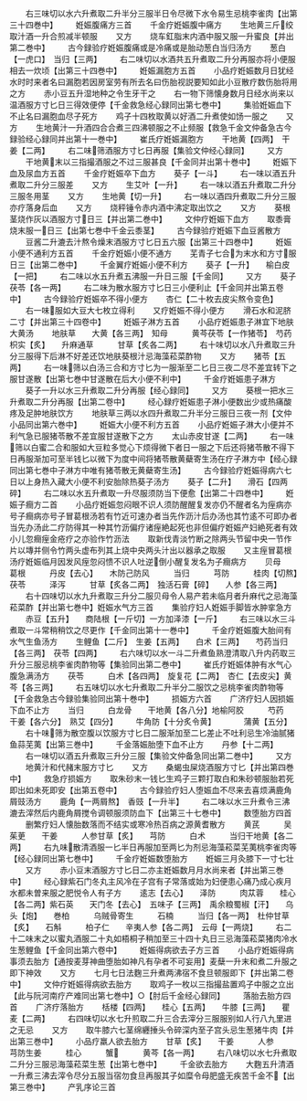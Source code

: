 <!-- { "loadSidebar": true } -->
　　右三味切以水六升煮取二升半分三服半日令尽微下水令易生忌桃李雀肉【出第三十四巻中】
　　姙娠腹痛方三首
　　千金疗姙娠腹中痛方
　　生地黄三斤绞取汁酒一升合煎减半顿服
　　又方
　　烧车釭脂末内酒中服又服一升蜜良【并出第二巻中】
　　古今録验疗姙娠腹痛或是冷痛或是胎动葱白当归汤方
　　葱白【一虎口】　当归【三两】
　　右二味切以水酒共五升煮取二升分再服亦将小便服相去一炊顷【出第三十四巻中】
　　姙娠漏胞方五首
　　小品疗姙娠数月日犹经水时时来者名曰漏胞若因房室劳有所去名曰伤胎视説要知如此小豆散疗数伤胎将用之方
　　赤小豆五升湿地种之令生牙干之
　　右一物下筛懐身数月日经水尚来以温酒服方寸匕日三得效便停【千金救急经心録同出第七巻中】
　　集验姙娠血下不止名曰漏胞血尽子死方
　　鸡子十四枚取黄以好酒二升煮使如饧一服之
　　又方
　　生地黄汁一升酒四合合煮三四沸顿服之不止频服【救急千金文仲备急古今録验经心録同并出第十一巻中】
　　崔氏疗姙娠漏胞方
　　干地黄【四两】　干姜【二两】
　　右二味筛酒服方寸匕日再服【集验文仲经心録同】
　　又方
　　干地黄末以三指撮酒服之不过三服甚良【千金同并出第十巻中】
　　姙娠下血及尿血方五首
　　千金疗姙娠卒下血方
　　葵子【一斗】
　　右一味以酒五升煮取二升分三服差
　　又方
　　生艾叶【一升】
　　右一味以酒五升煮取二升分三服冬用茎
　　又方
　　生地黄【切一升】
　　右一味以酒四升煮取二升分三服亦疗落身后血
　　又方
　　烧秤锤令赤内酒中沸定取出饮之
　　又方
　　葵根茎烧作灰以酒服方寸日三【并出第二巻中】
　　文仲疗姙娠下血方
　　取黍膏烧末服一日三【出第七巻中千金云黍茎】
　　古今録验疗姙娠下血豆酱散方
　　豆酱二升漉去汁熬令燥末酒服方寸匕日五六服【出第三十四巻中】
　　姙娠小便不通利方五首
　　千金疗姙娠小便不通方
　　芜青子七合为末水和方寸服日三【出第二巻中】
　　千金翼疗姙娠小便不利方
　　葵子【一升】　　榆白皮【一把】
　　右二味以水五升煮五沸服一升日三服【千金同】
　　又方
　　葵子　　　茯苓【各一两】
　　右二味为散水服方寸匕日三小便利止【千金同并出第五卷中】
　　古今録验疗姙娠卒不得小便方
　　杏仁【二十枚去皮尖熬令变色】
　　右一味服如大豆大七枚立得利
　　又疗姙娠不得小便方
　　滑石水和泥脐二寸【并出第三十四卷中】
　　姙娠子淋方五首
　　小品疗姙娠患子淋宜下地肤大黄汤
　　地肤草　　大黄【各三两】　知母　　　黄芩茯苓【一作猪苓】　芍药　　　枳实【炙】　　升麻通草　　　甘草【炙各二两】
　　右十味切以水八升煮取三升分三服得下后淋不好差还饮地肤葵根汁忌海藻菘菜酢物
　　又方
　　猪苓【五两】
　　右一味筛以白汤三合和方寸匕为一服渐至二匕日三夜二尽不差宜转下之服甘遂散【出第七巻中甘遂散在后大小便不利中】
　　千金疗姙娠患子淋方
　　葵子一升以水三升煮取二升分再服【经心録同】
　　又方
　　葵根一把水三升煮取二升分再服【出第二卷中】
　　经心録疗姙娠患子淋小便数出少或热痛酸疼及足肿地肤饮方
　　地肤草三两以水四升煮取二升半分三服日三夜一剂【文仲小品同出第六巻中】
　　姙娠大小便不利方五首
　　小品疗姙娠子淋大小便并不利气急已服猪苓散不差宜服甘遂散下之方
　　太山赤皮甘遂【二两】
　　右一味筛以白蜜二合和服如大豆粒多觉心下烦得微下者日一服之下后还将猪苓散不得下日再服渐加可至半钱匕以微下为度中间将猪苓散黄蘗寄生汤在疗子淋方中【经心録同出第七巻中子淋方中唯有猪苓散无黄蘗寄生汤】
　　古今録验疗姙娠得病六七日以上身热入藏大小便不利安胎除热葵子汤方
　　葵子【二升】　　滑石【四两碎】
　　右二味以水五升煮取一升尽服须防当下便愈【出第二十四巻中】
　　姙娠子癎方二首
　　小品疗姙娠忽闷眼不识人须防醒醒复发亦仍不醒者名为痓病亦号子癎病亦号子冒葛根汤若有竹近可速办者当先作沥汁后办汤也其竹逺不可即办者当先办汤此二疗防得其一种其竹沥偏疗诸痓絶起死也非但偏疗姙娠产妇絶死者有效小儿忽癎痓金疮疗之亦验作竹沥法
　　取新伐青淡竹断之除两头节留中央一节作片以塼并侧令竹两头虚布列其上烧中央两头汁出以器承之取服
　　又主痓冒葛根汤疗姙娠临月因发风痓忽闷愦不识人吐逆倒小醒复发名为子癎病方
　　贝母　　　葛根　　　丹皮【去心】　　木防己防风　　　当归　　　芎防　　　桂肉【切熬】茯苓　　　泽泻　　　甘草【炙各二两】　独活石膏【碎】　　人参【各三两】
　　右十四味切以水九升煮取三升分二服贝母令人易产若未临月者升麻代之忌海藻菘菜酢【并出第七巻中】姙娠水气方三首
　　集验疗妇人姙娠手脚皆水肿挛急方
　　赤豆【五升】　　商陆根【一斤切】一方加泽漆【一斤】
　　右三味以水三斗煮取一斗常稍稍饮之尽更作【千金同出第十一巻中】
　　千金疗姙娠腹大胎间有水气生鱼汤方
　　生鲤鱼【二斤】　生姜【五两】　　白术【三两】　　芍药当归【各三两】　茯苓【四两】
　　右六味切以水一斗二升煮鱼熟澄清取八升内药取三升分三服忌桃李雀肉酢物等【集验同出第二巻中】
　　崔氏疗姙娠体肿有水气心腹急满汤方
　　茯苓　　　白术【各四两】　旋复花【二两】　杏仁【去皮尖】黄芩【各三两】
　　右五味切以水七升煮取二升半分二服饮之忌桃李雀肉酢物等【千金救急古今録验集验同出第十巻中】
　　损娠方六首
　　广济疗妇人因损娠下血不止方
　　当归　　　白龙骨　　干地黄【各八分】地榆阿胶　　　芍药　　　干姜【各六分】　熟艾【四分】
　　牛角防【十分炙令黄】　　　　蒲黄【五分】
　　右十味筛为散空腹以饮服方寸匕日二服渐加至二匕差止不吐利忌生冷油腻猪鱼蒜芜荑【出第三巻中】
　　千金落娠胎堕下血不止方
　　丹参【十二两】
　　右一味切以酒五升煮取三升分三服【集验文仲备急同出第二巻中】
　　又方
　　地黄汁和代赭末服方寸匕
　　又方
　　桑蝎虫屎烧酒服方寸匕【并出第四巻中】
　　救急疗损娠方
　　取朱砂末一钱匕生鸡子三颗打取白和朱砂顿服胎若死即出如未死即安【出第五卷中】
　　古今録验疗妇人堕娠血不尽来去喜烦满鹿角屑豉汤方
　　鹿角【一两屑熬】　香豉【一升半】
　　右二味以水三升煮令三沸漉去滓然后内鹿角屑搅令调顿服须防血下【出第三十七巻中】
　　数堕胎方四首
　　删繁疗妇人懐胎数落而不结实或寒冷热百病之源黄耆散方
　　黄芪　　　吴茱茰　　干姜　　　人参甘草【炙】　　芎防　　　白术　　　当归干地黄【各二两】
　　右九味散清酒服一匕半日再服加至两匕为剂忌海藻菘菜芜荑桃李雀肉等【经心録同出第七巻中】
　　千金疗姙娠数堕胎方
　　姙娠三月灸膝下一寸七壮
　　又方
　　赤小豆末酒服方寸匕日二亦主姙娠数月月水尚来者【并出第三巻中】
　　经心録紫石门冬丸主风冷在子宫有子常落或始为妇便患心痛乃成心疾月水都未曽来服之肥悦令人有子方
　　逺志【去心】　　泽防　　　肉苁蓉　　桂心【各二两】紫石英　　天门冬【去心】　五味子【三两】　禹余粮蜀椒【汗】　　乌头【炮】　　巻柏　　　乌贼骨寄生　　　石楠　　　当归【各一两】　杜仲甘草【炙】　　石斛　　　柏子仁　　辛夷人参【各二两】　云母【一两烧】
　　右二十二味末之以蜜丸酒服二十丸如梧桐子稍加至三十四十丸日三忌海藻菘菜猪肉冷水生葱鲤鱼【千金同出第六卷中】
　　姙娠得病欲去子方三首
　　小品疗姙娠得病事须去胎方【通按麦芽神曲堕胎如神凡有孕者不可妄用】麦蘖一升末和煮二升服之即下神效
　　又方
　　七月七日法麴三升煮两沸宿不食旦顿服即下【并出第二卷中】
　　文仲疗姙娠得病欲去胎方
　　取鸡子一枚以三指撮盐置鸡子中服之立出【此与阮河南疗产难同出第七巻中】○【肘后千金经心録同】
　　落胎去胎方四首
　　广济疗落胎方
　　栝楼【四两】　　桂心【五两】　　牛膝【三两】　　瞿麦【二两】
　　右四味切以水七升煎取二升三合去滓分三服服别如人行八九里进之无忌
　　又方
　　取牛膝六七茎绵纒捶头令碎深内至子宫头忌生葱猪牛肉【并出第三巻中】
　　小品疗羸人欲去胎方
　　甘草【炙】　　干姜　　　人参　　　芎防生姜　　　桂心　　　蟹　　　黄芩【各一两】
　　右八味切以水七升煮取二升分三服忌海藻菘菜生葱【出第七巻中】
　　千金欲去胎方
　　大麴五升清酒一升煮三沸去滓令尽分五服当宿勿食旦再服其子如糜令母肥盛无疾苦千金不【出第三巻中】
　　产乳序论三首
